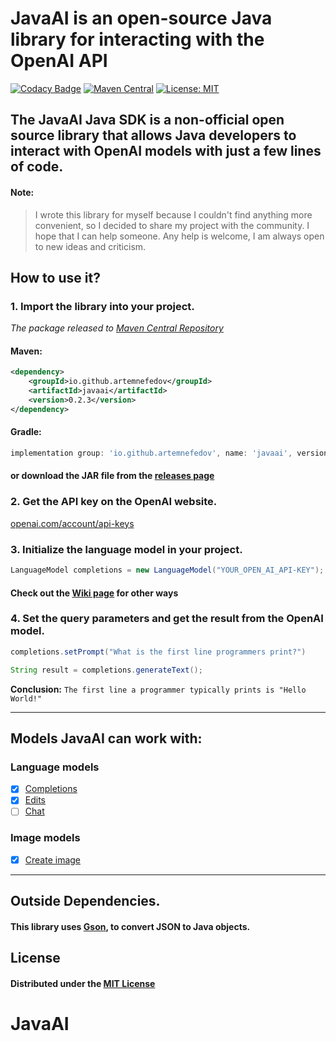 # JavaAI is an open-source Java library for interacting with the OpenAI API

[![Codacy Badge](https://api.codacy.com/project/badge/Grade/92eda89f2a5849d388d604d282e0d38e)](https://app.codacy.com/gh/artemnefedov/JavaAI?utm_source=github.com&utm_medium=referral&utm_content=artemnefedov/JavaAI&utm_campaign=Badge_Grade_Settings)
[![Maven Central](https://img.shields.io/maven-central/v/io.github.artemnefedov/javaai.svg?label=Maven%20Central)](https://search.maven.org/search?q=g:%22io.github.artemnefedov%22%20AND%20a:%22javaai%22)
[![License: MIT](https://img.shields.io/badge/License-MIT-yellow.svg)](https://opensource.org/licenses/MIT)

## The JavaAI Java SDK is a non-official open source library that allows Java developers to interact with OpenAI models with just a few lines of code.

#### Note:
> I wrote this library for myself because I couldn't find anything more convenient, so I decided to share my project with the community. I hope that I can help someone.
Any help is welcome, I am always open to new ideas and criticism.

## How to use it?


### 1. Import the library into your project.

_The package released to [Maven Central Repository](https://central.sonatype.com/artifact/io.github.artemnefedov/javaai/0.2.3/)_

#### Maven:
```xml
<dependency>
    <groupId>io.github.artemnefedov</groupId>
    <artifactId>javaai</artifactId>
    <version>0.2.3</version>
</dependency>
```
#### Gradle:
```groovy
implementation group: 'io.github.artemnefedov', name: 'javaai', version: '0.2.3'
```
#### or download the JAR file from the [releases page](https://github.com/artemnefedov/JavaAI/releases)

### 2. Get the API key on the OpenAI website.
[openai.com/account/api-keys](https://platform.openai.com/account/api-keys)

### 3. Initialize the language model in your project.
```java
LanguageModel completions = new LanguageModel("YOUR_OPEN_AI_API-KEY");
```
#### Check out the [Wiki page](https://github.com/artemnefedov/OpenAI/wiki/Initialize-the-language-model-in-your-project) for other ways

### 4. Set the query parameters and get the result from the OpenAI model.

```java
completions.setPrompt("What is the first line programmers print?")

String result = completions.generateText();
```
**Conclusion:** `The first line a programmer typically prints is "Hello World!"` 

---
## Models JavaAI can work with:
### Language models
- [x] [Completions](https://platform.openai.com/docs/api-reference/completions)
- [x] [Edits](https://platform.openai.com/docs/api-reference/edits)
- [ ] [Chat](https://platform.openai.com/docs/api-reference/chat)

### Image models
- [x] [Create image](https://platform.openai.com/docs/api-reference/images/create)
---
## Outside Dependencies.
#### This library uses [Gson](https://github.com/google/gson), to convert JSON to Java objects.

## License
#### Distributed under the [MIT License](https://github.com/artemnefedov/OpenAI/blob/main/LICENSE)
# JavaAI
